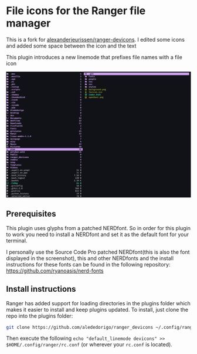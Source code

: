 # File icons for the Ranger file manager

This is a fork for [alexanderjeurissen/ranger-devicons](https://github.com/alexanderjeurissen/ranger_devicons).
I edited some icons and added some space between the icon and the text

This plugin introduces a new linemode that prefixes file names with a file icon

![image](screenshot.png)

## Prerequisites
This plugin uses glyphs from a patched NERDfont. So in order for this plugin to work you need to
install a NERDfont and set it as the default font for your terminal.

I personally use the Source Code Pro patched NERDfont(this is also the font displayed in the
screenshot), this and other NERDfonts and the install instructions for these fonts can be found in
the following repository: https://github.com/ryanoasis/nerd-fonts

## Install instructions
Ranger has added support for loading directories in the plugins folder which makes it easier to install and keep plugins updated.
To install, just clone the repo into the plugins folder:
```bash
git clone https://github.com/alededorigo/ranger_devicons ~/.config/ranger/plugins/ranger_devicons
```

Then execute the following `echo "default_linemode devicons" >> $HOME/.config/ranger/rc.conf` (or wherever your `rc.conf` is located).
